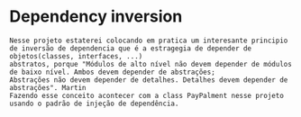 # Dependency inversion
    Nesse projeto estaterei colocando em pratica um interesante principio de inversão de dependencia que é a estragegia de depender de objetos(classes, interfaces, ...) 
    abstratos, porque "Módulos de alto nível não devem depender de módulos de baixo nível. Ambos devem depender de abstrações;
    Abstrações não devem depender de detalhes. Detalhes devem depender de abstrações". Martin
    Fazendo esse conceito acontecer com a class PayPalment nesse projeto usando o padrão de injeção de dependência.
